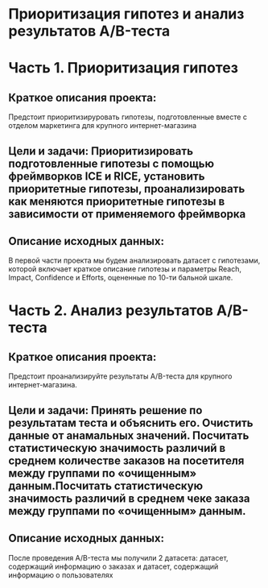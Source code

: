 # Приоритизация гипотез и анализ результатов A/B-теста

# Часть 1. Приоритизация гипотез
## Краткое описания проекта:
Предстоит приоритизируровать гипотезы, подготовленные вместе с отделом маркетинга для крупного интернет-магазина
## Цели и задачи: Приоритизировать подготовленные гипотезы с помощью фреймворков ICE и RICE, установить приоритетные гипотезы, проанализировать как меняются приоритетные гипотезы в зависимости от применяемого фреймворка
## Описание исходных данных:
В первой части проекта мы будем анализировать датасет с гипотезами, которой включает краткое описание гипотезы и параметры Reach, Impact, Confidence и Efforts, оцененные по 10-ти бальной шкале.

# Часть 2. Анализ результатов A/B-теста
## Краткое описания проекта:
Предстоит проанализируйте результаты A/B-теста для крупного интернет-магазина.
## Цели и задачи: Принять решение по результатам теста и объяснить его. Очистить данные от анамальных значений. Посчитать статистическую значимость различий в среднем количестве заказов на посетителя между группами по «очищенным» данным.Посчитать статистическую значимость различий в среднем чеке заказа между группами по «очищенным» данным.
## Описание исходных данных:
После проведения A/B-теста мы получили 2 датасета: датасет, содержащий информацию о заказах и датасет, содержащий информацию о пользователях
